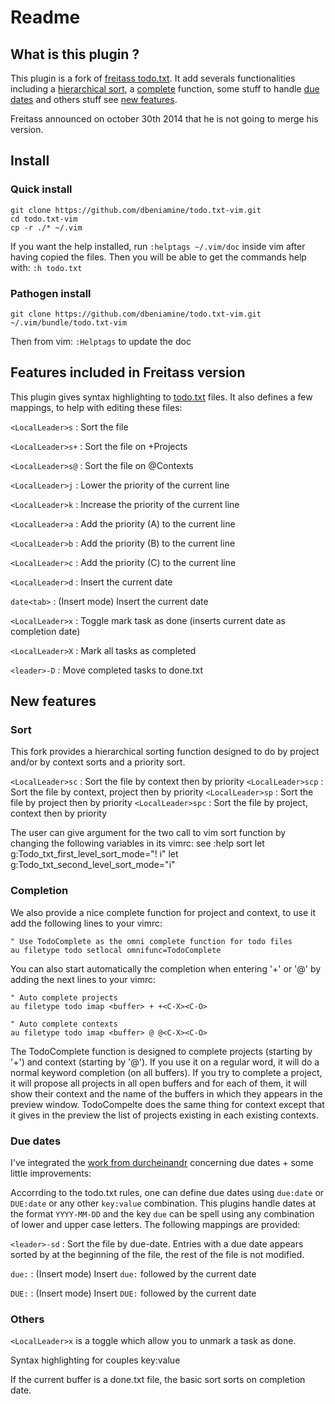 # Readme

## What is this plugin ?

This plugin is a fork of [freitass
todo.txt](https://github.com/freitass/todo.txt-vim). It add severals functionalities including a [hierarchical sort](#sort), a
[complete](#completion) function, some stuff to handle [due dates](#due-dates)
and others stuff see [new features](#new-features).

Freitass announced on october 30th 2014 that he is not going to merge his version.

## Install

### Quick install

    git clone https://github.com/dbeniamine/todo.txt-vim.git
    cd todo.txt-vim
    cp -r ./* ~/.vim


If you want the help installed, run `:helptags ~/.vim/doc` inside vim after
having copied the files.  Then you will be able to get the commands help with:
`:h todo.txt`

### Pathogen install

    git clone https://github.com/dbeniamine/todo.txt-vim.git ~/.vim/bundle/todo.txt-vim

Then from vim: `:Helptags` to update the doc

## Features included in Freitass version

This plugin gives syntax highlighting to [todo.txt](http://todotxt.com/) files. It also defines a few mappings, to help with editing these files:

`<LocalLeader>s` : Sort the file

`<LocalLeader>s+` : Sort the file on +Projects

`<LocalLeader>s@` : Sort the file on @Contexts

`<LocalLeader>j` : Lower the priority of the current line

`<LocalLeader>k` : Increase the priority of the current line

`<LocalLeader>a` : Add the priority (A) to the current line

`<LocalLeader>b` : Add the priority (B) to the current line

`<LocalLeader>c` : Add the priority (C) to the current line

`<LocalLeader>d` : Insert the current date

`date<tab>`  : (Insert mode) Insert the current date

`<LocalLeader>x` : Toggle mark task as done (inserts current date as completion date)

`<LocalLeader>X` : Mark all tasks as completed

`<leader>-D` : Move completed tasks to done.txt

## New features

### Sort

This fork provides a hierarchical sorting function designed to do by project
and/or by context sorts and a priority sort.

`<LocalLeader>sc` : Sort the file by context then by priority
`<LocalLeader>scp` : Sort the file by context, project then by priority
`<LocalLeader>sp` : Sort the file by project then by priority
`<LocalLeader>spc` : Sort the file by project, context then by priority

The user can give argument for the two call to vim sort function by changing
the following variables in its vimrc:
see :help sort
    let g:Todo_txt_first_level_sort_mode="! i"
    let g:Todo_txt_second_level_sort_mode="i"

### Completion

We also provide a nice complete function for project and context, to use it
add the following lines to your vimrc:

    " Use TodoComplete as the omni complete function for todo files
    au filetype todo setlocal omnifunc=TodoComplete

You can also start automatically the completion when entering '+' or '@' by
adding the next lines to your vimrc:

    " Auto complete projects
    au filetype todo imap <buffer> + +<C-X><C-O>

    " Auto complete contexts
    au filetype todo imap <buffer> @ @<C-X><C-O>

The TodoComplete function is designed to complete projects (starting by '+')
and context (starting by '@'). If you use it on a regular word, it will do a
normal keyword completion (on all buffers).
If you try to complete a project, it will propose all projects in all open
buffers and for each of them, it will show their context and the name of the
buffers in which they appears in the preview window.
TodoCompelte does the same thing for context except that it gives in the
preview the list of projects existing in each existing contexts.

### Due dates

I've integrated the [work from
durcheinandr](https://github.com/durcheinandr/todo.txt-vim/) concerning due
dates + some little improvements:

Accorrding to the todo.txt rules, one can define due dates using `due:date` or
`DUE:date` or any other  `key:value` combination. This plugins handle dates at
the format `YYYY-MM-DD` and the key `due` can be spell using any combination
of lower and upper case letters. The following mappings are provided:

`<leader>-sd` : Sort the file by due-date. Entries with a due date appears
sorted by at the beginning of the file, the rest of the file is not modified.

`due:`  : (Insert mode) Insert `due:` followed by the current date

`DUE:`  : (Insert mode) Insert `DUE:` followed by the current date

### Others

`<LocalLeader>x` is a toggle which allow you to unmark a task as done.

Syntax highlighting for couples key:value

If the current buffer is a done.txt file, the basic sort sorts on completion
date.

